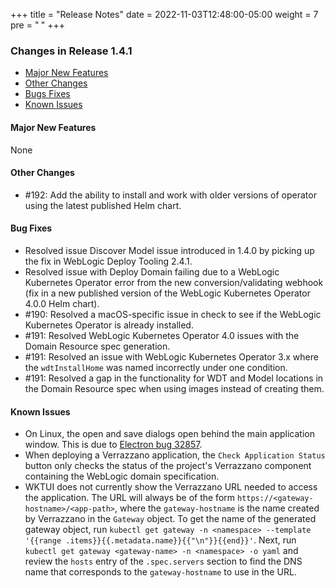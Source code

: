 +++
title = "Release Notes"
date = 2022-11-03T12:48:00-05:00
weight = 7
pre = "<b> </b>"
+++

### Changes in Release 1.4.1
- [Major New Features](#major-new-features)
- [Other Changes](#other-changes)
- [Bugs Fixes](#bug-fixes)
- [Known Issues](#known-issues)


#### Major New Features
None

#### Other Changes
- #192: Add the ability to install and work with older versions of operator using the latest published Helm chart.

#### Bug Fixes
- Resolved issue Discover Model issue introduced in 1.4.0 by picking up the fix in WebLogic Deploy Tooling 2.4.1.
- Resolved issue with Deploy Domain failing due to a WebLogic Kubernetes Operator error from the new conversion/validating
  webhook (fix in a new published version of the WebLogic Kubernetes Operator 4.0.0 Helm chart).
- #190: Resolved a macOS-specific issue in check to see if the WebLogic Kubernetes Operator is already installed.
- #191: Resolved WebLogic Kubernetes Operator 4.0 issues with the Domain Resource spec generation.
- #191: Resolved an issue with WebLogic Kubernetes Operator 3.x where the `wdtInstallHome` was named incorrectly under one condition.
- #191: Resolved a gap in the functionality for WDT and Model locations in the Domain Resource spec when using images
  instead of creating them.  

#### Known Issues
- On Linux, the open and save dialogs open behind the main application window.  This is due to
  [Electron bug 32857](https://github.com/electron/electron/issues/32857).
- When deploying a Verrazzano application, the `Check Application Status` button only checks the status of the project's
  Verrazzano component containing the WebLogic domain specification.
- WKTUI does not currently show the Verrazzano URL needed to access the application.  The URL will always be of
  the form `https://<gateway-hostname>/<app-path>`, where the `gateway-hostname` is the name created by Verrazzano
  in the `Gateway` object.  To get the name of the generated gateway object, run `kubectl get gateway -n <namespace> --template
  '{{range .items}}{{.metadata.name}}{{"\n"}}{{end}}'`.  Next, run `kubectl get gateway <gateway-name> -n <namespace> -o yaml`
  and review the `hosts` entry of the `.spec.servers` section to find the DNS name that corresponds to the
  `gateway-hostname` to use in the URL.
